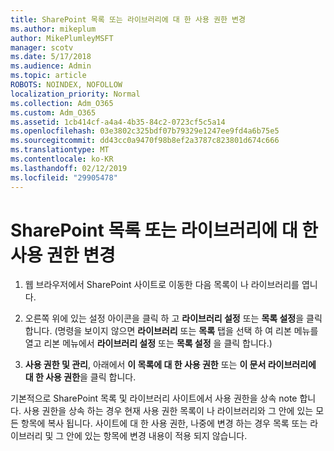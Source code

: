 ```yaml
---
title: SharePoint 목록 또는 라이브러리에 대 한 사용 권한 변경
ms.author: mikeplum
author: MikePlumleyMSFT
manager: scotv
ms.date: 5/17/2018
ms.audience: Admin
ms.topic: article
ROBOTS: NOINDEX, NOFOLLOW
localization_priority: Normal
ms.collection: Adm_O365
ms.custom: Adm_O365
ms.assetid: 1cb414cf-a4a4-4b35-84c2-0723cf5c5a14
ms.openlocfilehash: 03e3802c325bdf07b79329e1247ee9fd4a6b75e5
ms.sourcegitcommit: dd43cc0a9470f98b8ef2a3787c823801d674c666
ms.translationtype: MT
ms.contentlocale: ko-KR
ms.lasthandoff: 02/12/2019
ms.locfileid: "29905478"
---
```

# <a name="change-permissions-for-a-sharepoint-list-or-library"></a>SharePoint 목록 또는 라이브러리에 대 한 사용 권한 변경

1. 웹 브라우저에서 SharePoint 사이트로 이동한 다음 목록이 나 라이브러리를 엽니다.
    
2. 오른쪽 위에 있는 설정 아이콘을 클릭 하 고 **라이브러리 설정** 또는 **목록 설정**을 클릭 합니다. (명령을 보이지 않으면 **라이브러리** 또는 **목록** 탭을 선택 하 여 리본 메뉴를 열고 리본 메뉴에서 **라이브러리 설정** 또는 **목록 설정** 을 클릭 합니다.) 
    
3. **사용 권한 및 관리**, 아래에서 **이 목록에 대 한 사용 권한** 또는 **이 문서 라이브러리에 대 한 사용 권한**을 클릭 합니다.
    
기본적으로 SharePoint 목록 및 라이브러리 사이트에서 사용 권한을 상속 note 합니다. 사용 권한을 상속 하는 경우 현재 사용 권한 목록이 나 라이브러리와 그 안에 있는 모든 항목에 복사 됩니다. 사이트에 대 한 사용 권한, 나중에 변경 하는 경우 목록 또는 라이브러리 및 그 안에 있는 항목에 변경 내용이 적용 되지 않습니다.
  

